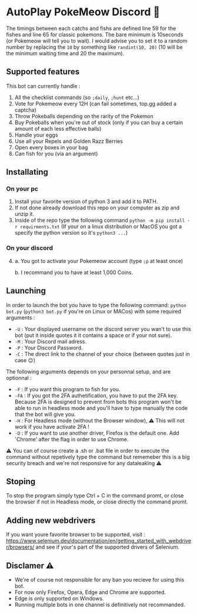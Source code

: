# AutoPlay PokeMeow Discord 🤖
The timings between each catchs and fishs are defined line 59 for the fishes and line 65 for classic pokemons. The bare minimum is 10seconds (or Pokemeow will tell you to wait).
I would advise you to set it to a random number by replacing the `10` by something like `randint(10, 20)` (10 will be the minimum waiting time and 20 the maximum).

## Supported features
This bot can currently handle :
1. All the checklist commands (so `;daily`, `;hunt` etc...)
2. Vote for Pokemeow every 12H (can fail sometimes, top.gg added a captcha)
3. Throw Pokeballs depending on the rarity of the Pokemon
4. Buy Pokeballs when you're out of stock (only if you can buy a certain amount of each less effective balls)
5. Handle your eggs
6. Use all your Repels and Golden Razz Berries
7. Open every boxes in your bag
8. Can fish for you (via an argument)

## Installating

### On your pc
1. Install your favorite version of python 3 and add it to PATH.
2. If not done already download this repo on your computer as zip and unzip it.
3. Inside of the repo type the following command `python -m pip install -r requirments.txt` (If your on a linux distribution or MacOS you got a specify the python version so it's `python3 ...`)

### On your discord
4. a. You got to activate your Pokemeow account (type `;p` at least once)

   b. I recommand you to have at least 1,000 Coins.


## Launching 

In order to launch the bot you have to type the following command: `python bot.py` (`python3 bot.py` if you're on Linux or MACos) with some required arguments :
- `-U` : Your displayed username on the discord server you wan't to use this bot (put it inside quotes it it contains a space or if your not sure).
- `-M` : Your Discord mail adress.
- `-P` : Your Discord Password.
- `-C` : The direct link to the channel of your choice (between quotes just in case :wink:)

The following arguments depends on your personnal setup, and are optionnal : 
- `-F` : If you want this program to fish for you.
- `-FA` : If you got the 2FA authetification, you have to put the 2FA key. Because 2FA is designed to prevent from bots this program won't be able to run in headless mode and you'll have to type manually the code that the bot will give you.
- `-H` : For Headless mode (without the Browser window), ⚠️ This will not work if you have activate 2FA !
- `-D` : If you want to use another driver, Firefox is the default one. Add 'Chrome' after the flag in order to use Chrome.

⚠️ You can of course create a .sh or .bat file in order to execute the command without repetively type the command but rememeber this is a big security breach and we're not responsive for any dataleaking ⚠️

## Stoping
To stop the program simply type Ctrl + C in the command promt, or close the browser if not in Headless mode, or close directly the command promt.


## Adding new webdrivers
If you want youre favorite browser to be supported, visit : https://www.selenium.dev/documentation/en/getting_started_with_webdriver/browsers/ and see if your's part of the supported drivers of Selenium.


## Disclamer ⚠️
- We're of course not responsible for any ban you recieve for using this bot.
- For now only Firefox, Opera, Edge and Chrome are supported.
- Edge is only supported on Windows.
- Running multiple bots in one channel is definitively not recommanded.
